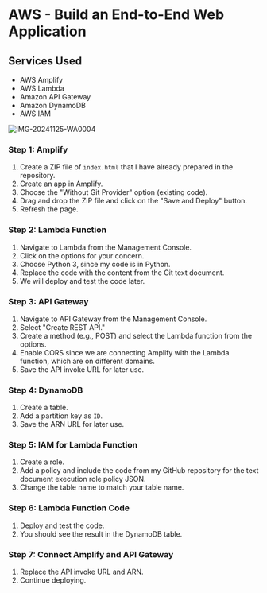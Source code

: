 # AWS - Build an End-to-End Web Application

## Services Used
- AWS Amplify
- AWS Lambda
- Amazon API Gateway
- Amazon DynamoDB
- AWS IAM

![IMG-20241125-WA0004](https://github.com/user-attachments/assets/7dd3200a-e201-4e43-b943-4a4f7575e785)

### Step 1: Amplify
1. Create a ZIP file of `index.html` that I have already prepared in the repository.
2. Create an app in Amplify.
3. Choose the "Without Git Provider" option (existing code).
4. Drag and drop the ZIP file and click on the "Save and Deploy" button.
5. Refresh the page.

### Step 2: Lambda Function
1. Navigate to Lambda from the Management Console.
2. Click on the options for your concern.
3. Choose Python 3, since my code is in Python.
4. Replace the code with the content from the Git text document.
5. We will deploy and test the code later.

### Step 3: API Gateway
1. Navigate to API Gateway from the Management Console.
2. Select "Create REST API."
3. Create a method (e.g., POST) and select the Lambda function from the options.
4. Enable CORS since we are connecting Amplify with the Lambda function, which are on different domains.
5. Save the API invoke URL for later use.

### Step 4: DynamoDB
1. Create a table.
2. Add a partition key as `ID`.
3. Save the ARN URL for later use.

### Step 5: IAM for Lambda Function
1. Create a role.
2. Add a policy and include the code from my GitHub repository for the text document execution role policy JSON.
3. Change the table name to match your table name.

### Step 6: Lambda Function Code
1. Deploy and test the code.
2. You should see the result in the DynamoDB table.

### Step 7: Connect Amplify and API Gateway
1. Replace the API invoke URL and ARN.
2. Continue deploying.
